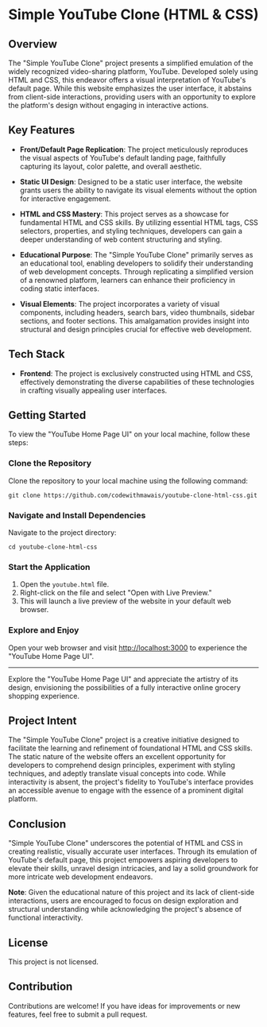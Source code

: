 # Simple YouTube Clone (HTML & CSS)

## Overview
The "Simple YouTube Clone" project presents a simplified emulation of the widely recognized video-sharing platform, YouTube. Developed solely using HTML and CSS, this endeavor offers a visual interpretation of YouTube's default page. While this website emphasizes the user interface, it abstains from client-side interactions, providing users with an opportunity to explore the platform's design without engaging in interactive actions.

## Key Features

- **Front/Default Page Replication**: The project meticulously reproduces the visual aspects of YouTube's default landing page, faithfully capturing its layout, color palette, and overall aesthetic.

- **Static UI Design**: Designed to be a static user interface, the website grants users the ability to navigate its visual elements without the option for interactive engagement.

- **HTML and CSS Mastery**: This project serves as a showcase for fundamental HTML and CSS skills. By utilizing essential HTML tags, CSS selectors, properties, and styling techniques, developers can gain a deeper understanding of web content structuring and styling.

- **Educational Purpose**: The "Simple YouTube Clone" primarily serves as an educational tool, enabling developers to solidify their understanding of web development concepts. Through replicating a simplified version of a renowned platform, learners can enhance their proficiency in coding static interfaces.

- **Visual Elements**: The project incorporates a variety of visual components, including headers, search bars, video thumbnails, sidebar sections, and footer sections. This amalgamation provides insight into structural and design principles crucial for effective web development.

## Tech Stack

- **Frontend**: The project is exclusively constructed using HTML and CSS, effectively demonstrating the diverse capabilities of these technologies in crafting visually appealing user interfaces.

## Getting Started

To view the "YouTube Home Page UI" on your local machine, follow these steps:

### Clone the Repository

Clone the repository to your local machine using the following command:

```
git clone https://github.com/codewithmawais/youtube-clone-html-css.git
```


### Navigate and Install Dependencies

Navigate to the project directory:

```
cd youtube-clone-html-css
```

### Start the Application

1. Open the `youtube.html` file.
2. Right-click on the file and select "Open with Live Preview."
3. This will launch a live preview of the website in your default web browser.

### Explore and Enjoy

Open your web browser and visit [http://localhost:3000](http://localhost:3000) to experience the "YouTube Home Page UI".

---

Explore the "YouTube Home Page UI" and appreciate the artistry of its design, envisioning the possibilities of a fully interactive online grocery shopping experience.

## Project Intent

The "Simple YouTube Clone" project is a creative initiative designed to facilitate the learning and refinement of foundational HTML and CSS skills. The static nature of the website offers an excellent opportunity for developers to comprehend design principles, experiment with styling techniques, and adeptly translate visual concepts into code. While interactivity is absent, the project's fidelity to YouTube's interface provides an accessible avenue to engage with the essence of a prominent digital platform.

## Conclusion

"Simple YouTube Clone" underscores the potential of HTML and CSS in creating realistic, visually accurate user interfaces. Through its emulation of YouTube's default page, this project empowers aspiring developers to elevate their skills, unravel design intricacies, and lay a solid groundwork for more intricate web development endeavors.

**Note**: Given the educational nature of this project and its lack of client-side interactions, users are encouraged to focus on design exploration and structural understanding while acknowledging the project's absence of functional interactivity.

## License

This project is not licensed.

## Contribution

Contributions are welcome! If you have ideas for improvements or new features, feel free to submit a pull request.
